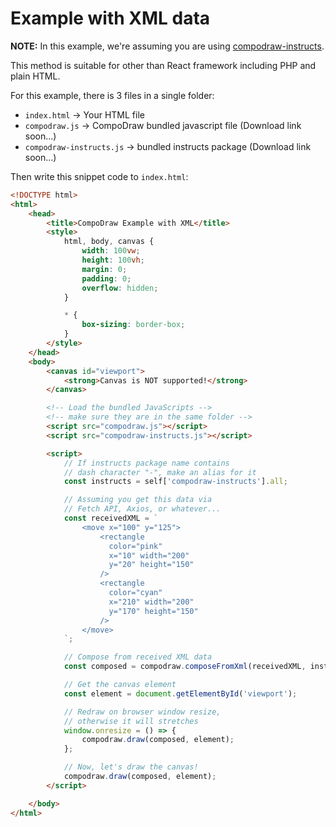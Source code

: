 # Example with XML data

**NOTE:** In this example, we're assuming you are using [compodraw-instructs](https://github.com/Thor-x86/compodraw-js-instructs).

This method is suitable for other than React framework including PHP and plain HTML.

For this example, there is 3 files in a single folder:
- `index.html` -> Your HTML file
- `compodraw.js` -> CompoDraw bundled javascript file (Download link soon...)
- `compodraw-instructs.js` -> bundled instructs package (Download link soon...)

Then write this snippet code to `index.html`:

```html
<!DOCTYPE html>
<html>
    <head>
        <title>CompoDraw Example with XML</title>
        <style>
            html, body, canvas {
                width: 100vw;
                height: 100vh;
                margin: 0;
                padding: 0;
                overflow: hidden;
            }

            * {
                box-sizing: border-box;
            }
        </style>
    </head>
    <body>
        <canvas id="viewport">
            <strong>Canvas is NOT supported!</strong>
        </canvas>

        <!-- Load the bundled JavaScripts -->
        <!-- make sure they are in the same folder -->
        <script src="compodraw.js"></script>
        <script src="compodraw-instructs.js"></script>

        <script>
            // If instructs package name contains
            // dash character "-", make an alias for it
            const instructs = self['compodraw-instructs'].all;

            // Assuming you get this data via
            // Fetch API, Axios, or whatever...
            const receivedXML = `
                <move x="100" y="125">
                    <rectangle
                      color="pink"
                      x="10" width="200"
                      y="20" height="150"
                    />
                    <rectangle
                      color="cyan"
                      x="210" width="200"
                      y="170" height="150"
                    />
                </move>
            `;

            // Compose from received XML data
            const composed = compodraw.composeFromXml(receivedXML, instructs);

            // Get the canvas element
            const element = document.getElementById('viewport');

            // Redraw on browser window resize,
            // otherwise it will stretches
            window.onresize = () => {
                compodraw.draw(composed, element);
            };

            // Now, let's draw the canvas!
            compodraw.draw(composed, element);
        </script>

    </body>
</html>
```
